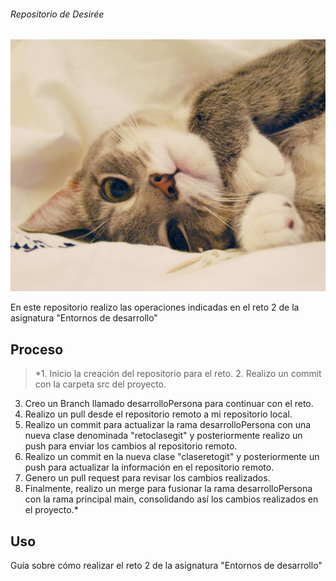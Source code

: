 ###### Repositorio de Desirée

![Imagen de Portada](gatito.jpg)




En este repositorio realizo las operaciones indicadas en el reto 2 de la asignatura "Entornos de desarrollo"

## Proceso

>*1. Inicio la creación del repositorio para el reto.
>2. Realizo un commit con la carpeta src del proyecto.
3. Creo un Branch llamado desarrolloPersona para continuar con el reto.
4. Realizo un pull desde el repositorio remoto a mi repositorio local.
5. Realizo un commit para actualizar la rama desarrolloPersona con una nueva clase denominada "retoclasegit" y posteriormente realizo un push para enviar los cambios al repositorio remoto.
6. Realizo un commit en la nueva clase "claseretogit" y posteriormente un push para actualizar la información en el repositorio remoto.
7. Genero un pull request para revisar los cambios realizados.
8. Finalmente, realizo un merge para fusionar la rama desarrolloPersona con la rama principal main, consolidando así los cambios realizados en el proyecto.*




## Uso

Guía sobre cómo realizar el reto 2 de la asignatura "Entornos de desarrollo"




